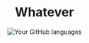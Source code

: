 

 
<div align="center">

# Whatever

</div>


<div align="center">

![Your GitHub languages](https://github-readme-stats.vercel.app/api/top-langs/?username=shuzretsu&layout=compact&bg_color=00000000)

</div>
